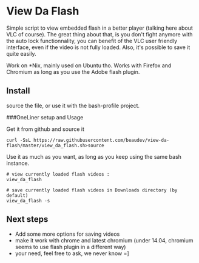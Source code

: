View Da Flash
=============

Simple script to view embedded flash in a better player (talking here about VLC of course). The great thing about that, is you don't fight anymore with the auto lock functionnality, you can benefit of the VLC user friendly interface, even if the video is not fully loaded. Also, it's possible to save it quite easily. 

Work on *Nix, mainly used on Ubuntu tho.
Works with Firefox and Chromium as long as you use the Adobe flash plugin.

## Install
source the file, or use it with the bash-profile project.


###OneLiner setup and Usage

Get it from github and source it
```
curl -SsL https://raw.githubusercontent.com/beaudev/view-da-flash/master/view_da_flash.sh>source
```

Use it as much as you want, as long as you keep using the same bash instance.
```
# view currently loaded flash videos :
view_da_flash

# save currently loaded flash videos in Downloads directory (by default)
view_da_flash -s 
```

## Next steps
* Add some more options for saving videos
* make it work with chrome and latest chromium (under 14.04, chromium seems to use flash plugin in a different way)
* your need, feel free to ask, we never know =] 

